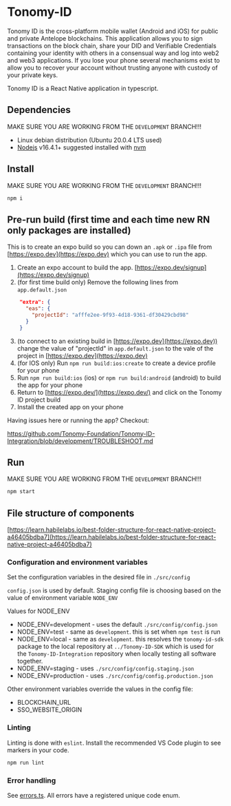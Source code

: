 # Tonomy-ID

Tonomy ID is the cross-platform mobile wallet (Android and iOS) for public and private Antelope blockchains. This application allows you to sign transactions on the block chain, share your DID and Verifiable Credentials containing your identity with others in a consensual way and log into web2 and web3 applications. If you lose your phone several mechanisms exist to allow you to recover your account without trusting anyone with custody of your private keys.

Tonomy ID is a React Native application in typescript.

## Dependencies

MAKE SURE YOU ARE WORKING FROM THE `DEVELOPMENT` BRANCH!!!

- Linux debian distribution (Ubuntu 20.0.4 LTS used)
- [Nodejs](https://nodejs.org) v16.4.1+ suggested installed with [nvm](https://github.com/nvm-sh/nvm)

## Install

MAKE SURE YOU ARE WORKING FROM THE `DEVELOPMENT` BRANCH!!!

```bash
npm i
```

## Pre-run build (first time and each time new RN only packages are installed)

This is to create an expo build so you can down an `.apk` or `.ipa` file from [https://expo.dev](https://expo.dev) which you can use to run the app.

1. Create an expo account to build the app. [https://expo.dev/signup](https://expo.dev/signup)
2. (for first time build only) Remove the following lines from `app.default.json`

```json
    "extra": {
      "eas": {
        "projectId": "afffe2ee-9f93-4d18-9361-df30429cbd98"
      }
    }
```

3. (to connect to an existing build in [https://expo.dev](https://expo.dev)) change the value of "projectId" in `app.default.json` to the vale of the project in [https://expo.dev](https://expo.dev)
4. (for IOS only) Run `npm run build:ios:create` to create a device profile for your phone
5. Run `npm run build:ios` (ios) or `npm run build:android` (android) to build the app for your phone
6. Return to [https://expo.dev/](https://expo.dev/) and click on the Tonomy ID project build
7. Install the created app on your phone

Having issues here or running the app? Checkout:

<https://github.com/Tonomy-Foundation/Tonomy-ID-Integration/blob/development/TROUBLESHOOT.md>

## Run

MAKE SURE YOU ARE WORKING FROM THE `DEVELOPMENT` BRANCH!!!

```bash
npm start
```

## File structure of components

[https://learn.habilelabs.io/best-folder-structure-for-react-native-project-a46405bdba7](https://learn.habilelabs.io/best-folder-structure-for-react-native-project-a46405bdba7)

### Configuration and environment variables

Set the configuration variables in the desired file in `./src/config`

`config.json` is used by default. Staging config file is choosing based on the value of environment variable `NODE_ENV`

Values for NODE_ENV

- NODE_ENV=development - uses the default `./src/config/config.json`
- NODE_ENV=test - same as `development`. this is set when `npm test` is run
- NODE_ENV=local - same as `development`. this resolves the `tonomy-id-sdk` package to the local repository at `../Tonomy-ID-SDK` which is used for the `Tonomy-ID-Integration` repository when locally testing all software together.
- NODE_ENV=staging - uses `./src/config/config.staging.json`
- NODE_ENV=production - uses `./src/config/config.production.json`

Other environment variables override the values in the config file:

- BLOCKCHAIN_URL
- SSO_WEBSITE_ORIGIN

### Linting

Linting is done with `eslint`. Install the recommended VS Code plugin to see markers in your code.

```bash
npm run lint
```

### Error handling

See [errors.ts](./src/utils/errors.ts). All errors have a registered unique code enum.
